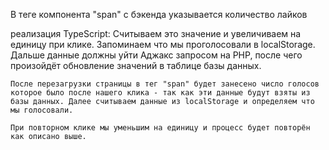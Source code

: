 
В теге компонента "span" с бэкенда указывается количество лайков

реализация TypeScript: 
	Cчитываем это значение и увеличиваем на единицу при клике.
	Запоминаем что мы проголосовали в localStorage. Дальше данные должны уйти Аджакс запросом
	на PHP, после чего произойдёт обновление значений в таблице базы данных.

	После перезагрузки страницы в тег "span" будет занесено число голосов которое было после нашего клика - так как эти данные будут взяты из базы данных. Далее считываем данные из localStorage и определяем что мы голосовали.

	При повторном клике мы уменьшим на единицу и процесс будет повторён как описано выше. 
